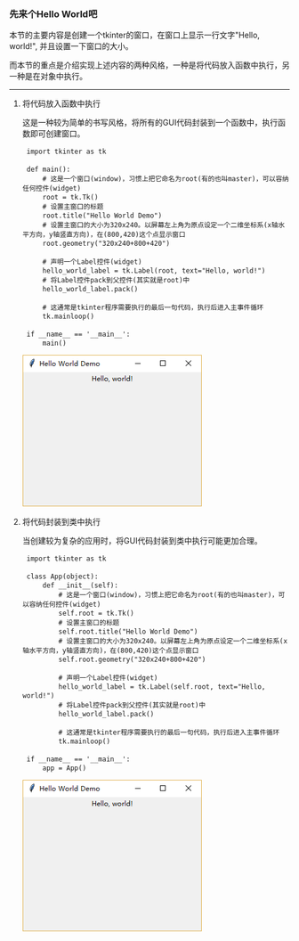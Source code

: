### 先来个Hello World吧

本节的主要内容是创建一个tkinter的窗口，在窗口上显示一行文字"Hello, world!", 并且设置一下窗口的大小。

而本节的重点是介绍实现上述内容的两种风格，一种是将代码放入函数中执行，另一种是在对象中执行。

-------------------------------------

1. 将代码放入函数中执行

    这是一种较为简单的书写风格，将所有的GUI代码封装到一个函数中，执行函数即可创建窗口。

        import tkinter as tk
        
        def main():
            # 这是一个窗口(window)，习惯上把它命名为root(有的也叫master)，可以容纳任何控件(widget)
            root = tk.Tk()
            # 设置主窗口的标题
            root.title("Hello World Demo")
            # 设置主窗口的大小为320x240。以屏幕左上角为原点设定一个二维坐标系(x轴水平方向，y轴竖直方向)，在(800,420)这个点显示窗口
            root.geometry("320x240+800+420")
        
            # 声明一个Label控件(widget)
            hello_world_label = tk.Label(root, text="Hello, world!")
            # 将Label控件pack到父控件(其实就是root)中
            hello_world_label.pack()
        
            # 这通常是tkinter程序需要执行的最后一句代码，执行后进入主事件循环
            tk.mainloop()
            
        if __name__ == '__main__':
            main()

    ![](static/c110e39d7690db69b572ddb616f1fd87.png)

2. 将代码封装到类中执行

    当创建较为复杂的应用时，将GUI代码封装到类中执行可能更加合理。

        import tkinter as tk
    
        class App(object):
            def __init__(self):
                # 这是一个窗口(window)，习惯上把它命名为root(有的也叫master)，可以容纳任何控件(widget)
                self.root = tk.Tk()
                # 设置主窗口的标题
                self.root.title("Hello World Demo")
                # 设置主窗口的大小为320x240。以屏幕左上角为原点设定一个二维坐标系(x轴水平方向，y轴竖直方向)，在(800,420)这个点显示窗口
                self.root.geometry("320x240+800+420")
        
                # 声明一个Label控件(widget)
                hello_world_label = tk.Label(self.root, text="Hello, world!")
                # 将Label控件pack到父控件(其实就是root)中
                hello_world_label.pack()
        
                # 这通常是tkinter程序需要执行的最后一句代码，执行后进入主事件循环
                tk.mainloop()
        
        if __name__ == '__main__':
            app = App()
            
    ![](static/c110e39d7690db69b572ddb616f1fd87.png)
